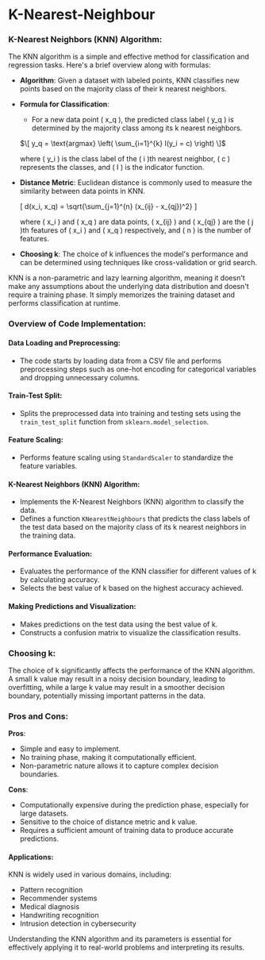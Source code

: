 # K-Nearest-Neighbour

### K-Nearest Neighbors (KNN) Algorithm:

The KNN algorithm is a simple and effective method for classification and regression tasks. Here's a brief overview along with formulas:

- **Algorithm**: Given a dataset with labeled points, KNN classifies new points based on the majority class of their k nearest neighbors.

- **Formula for Classification**:

  - For a new data point \( x_q \), the predicted class label \( y_q \) is determined by the majority class among its k nearest neighbors.

  $\[ y_q = \text{argmax} \left( \sum_{i=1}^{k} I(y_i = c) \right) \]$

  where \( y_i \) is the class label of the \( i \)th nearest neighbor, \( c \) represents the classes, and \( I \) is the indicator function.

- **Distance Metric**: Euclidean distance is commonly used to measure the similarity between data points in KNN.

  \[ d(x_i, x_q) = \sqrt{\sum_{j=1}^{n} (x_{ij} - x_{qj})^2} \]

  where \( x_i \) and \( x_q \) are data points, \( x_{ij} \) and \( x_{qj} \) are the \( j \)th features of \( x_i \) and \( x_q \) respectively, and \( n \) is the number of features.

- **Choosing k**: The choice of k influences the model's performance and can be determined using techniques like cross-validation or grid search.

KNN is a non-parametric and lazy learning algorithm, meaning it doesn't make any assumptions about the underlying data distribution and doesn't require a training phase. It simply memorizes the training dataset and performs classification at runtime.




### Overview of Code Implementation:

#### Data Loading and Preprocessing:

- The code starts by loading data from a CSV file and performs preprocessing steps such as one-hot encoding for categorical variables and dropping unnecessary columns.

#### Train-Test Split:

- Splits the preprocessed data into training and testing sets using the `train_test_split` function from `sklearn.model_selection`.

#### Feature Scaling:

- Performs feature scaling using `StandardScaler` to standardize the feature variables.

#### K-Nearest Neighbors (KNN) Algorithm:

- Implements the K-Nearest Neighbors (KNN) algorithm to classify the data.
- Defines a function `KNearestNeighbours` that predicts the class labels of the test data based on the majority class of its k nearest neighbors in the training data.

#### Performance Evaluation:

- Evaluates the performance of the KNN classifier for different values of k by calculating accuracy.
- Selects the best value of k based on the highest accuracy achieved.

#### Making Predictions and Visualization:

- Makes predictions on the test data using the best value of k.
- Constructs a confusion matrix to visualize the classification results.


### Choosing k:
The choice of k significantly affects the performance of the KNN algorithm. A small k value may result in a noisy decision boundary, leading to overfitting, while a large k value may result in a smoother decision boundary, potentially missing important patterns in the data.

### Pros and Cons:

**Pros**:
- Simple and easy to implement.
- No training phase, making it computationally efficient.
- Non-parametric nature allows it to capture complex decision boundaries.

**Cons**:
- Computationally expensive during the prediction phase, especially for large datasets.
- Sensitive to the choice of distance metric and k value.
- Requires a sufficient amount of training data to produce accurate predictions.

#### Applications:

KNN is widely used in various domains, including:

- Pattern recognition
- Recommender systems
- Medical diagnosis
- Handwriting recognition
- Intrusion detection in cybersecurity

Understanding the KNN algorithm and its parameters is essential for effectively applying it to real-world problems and interpreting its results.
